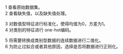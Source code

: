 1 查看原始数据集。<br>
2 查看缺失值，以及缺失值处理。<br>

3 对数值型特征进行标准化，使得均值为0，方差为1。<br>
4 对类别的特征进行 one-hot编码。<br>

5 将需要转换成类别型数据的连续数据进行二值化。<br>
6 为防止过拟合或者其他原因，选择是否将数据进行正则化。<br>
